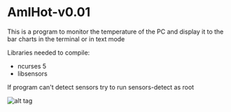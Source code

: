 # AmIHot-v0.01

This is a program to monitor the temperature of the PC and display it to the bar charts in the terminal or in text mode

 Libraries needed to compile:
 - ncurses 5
 - libsensors

If program can't detect sensors try to run sensors-detect as root

![alt tag](http://imgur.com/a/JzTxF)
